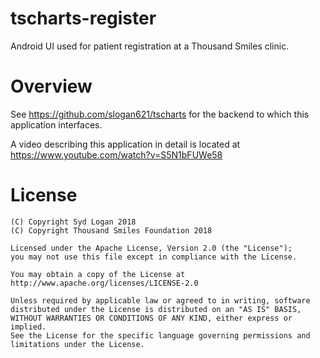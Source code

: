 # tscharts-register

Android UI used for patient registration at a Thousand Smiles clinic.

# Overview

See https://github.com/slogan621/tscharts for the backend to which this
application interfaces.

A video describing this application in detail is located at https://www.youtube.com/watch?v=S5N1bFUWe58

# License

```
(C) Copyright Syd Logan 2018
(C) Copyright Thousand Smiles Foundation 2018

Licensed under the Apache License, Version 2.0 (the "License");
you may not use this file except in compliance with the License.

You may obtain a copy of the License at
http://www.apache.org/licenses/LICENSE-2.0

Unless required by applicable law or agreed to in writing, software
distributed under the License is distributed on an "AS IS" BASIS,
WITHOUT WARRANTIES OR CONDITIONS OF ANY KIND, either express or implied.
See the License for the specific language governing permissions and
limitations under the License.
